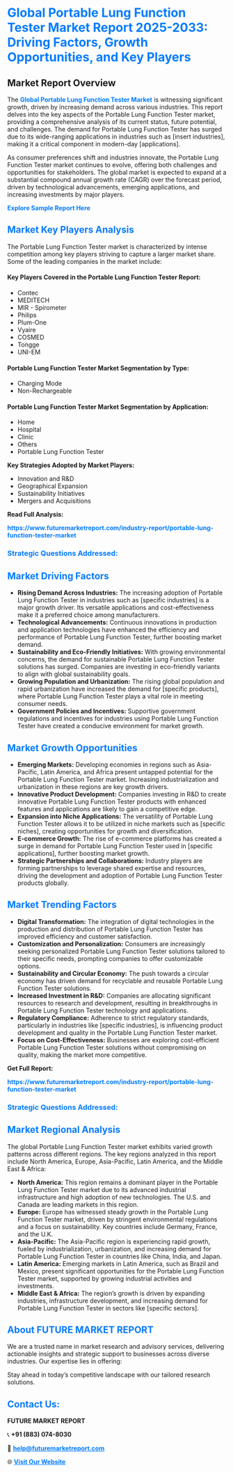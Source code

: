 <h1 style="color: #007BFF;">Global Portable Lung Function Tester Market Report 2025-2033: Driving Factors, Growth Opportunities, and Key Players</h1>

<section id="overview">
<h2>Market Report Overview</h2>
<p>The <a href="https://www.futuremarketreport.com/industry-report/portable-lung-function-tester-market" style="color: #007BFF; text-decoration: none;"><strong>Global Portable Lung Function Tester Market</strong></a> is witnessing significant growth, driven by increasing demand across various industries. This report delves into the key aspects of the Portable Lung Function Tester market, providing a comprehensive analysis of its current status, future potential, and challenges. The demand for Portable Lung Function Tester has surged due to its wide-ranging applications in industries such as [insert industries], making it a critical component in modern-day [applications].</p>
<p>As consumer preferences shift and industries innovate, the Portable Lung Function Tester market continues to evolve, offering both challenges and opportunities for stakeholders. The global market is expected to expand at a substantial compound annual growth rate (CAGR) over the forecast period, driven by technological advancements, emerging applications, and increasing investments by major players.</p>
</section>

<section id="overview">
<p><a href="https://www.futuremarketreport.com/request-sample/reportId=123619" style="color: #007BFF; text-decoration: none;"><strong>Explore Sample Report Here</strong></a></p>
</section>

<section id="key-players">
<h2 style="color: #007BFF;">Market Key Players Analysis</h2>
<p>The Portable Lung Function Tester market is characterized by intense competition among key players striving to capture a larger market share. Some of the leading companies in the market include:</p>
<h4>Key Players Covered in the Portable Lung Function Tester Report:</h4>
<ul><li>Contec</li><li>MEDITECH</li><li>MIR - Spirometer</li><li>Philips</li><li>Plum-One</li><li>Vyaire</li><li>COSMED</li><li>Tongge</li><li>UNI-EM</li></ul>
<h4>Portable Lung Function Tester Market Segmentation by Type:</h4>
<ul><li>Charging Mode</li><li>Non-Rechargeable</li></ul>

<h4>Portable Lung Function Tester Market Segmentation by Application:</h4>
<ul><li>Home</li><li>Hospital</li><li>Clinic</li><li>Others</li><li>Portable Lung Function Tester</li></ul>
<p><strong>Key Strategies Adopted by Market Players:</strong></p>
<ul>
<li>Innovation and R&D</li>
<li>Geographical Expansion</li>
<li>Sustainability Initiatives</li>
<li>Mergers and Acquisitions</li>
</ul>
</section>

<section>
<p><strong>Read Full Analysis: </strong></p><a href="https://www.futuremarketreport.com/industry-report/portable-lung-function-tester-market" style="color: #007BFF; text-decoration: none;"><strong>https://www.futuremarketreport.com/industry-report/portable-lung-function-tester-market</strong></a>
<h3 style="color: #007BFF;">Strategic Questions Addressed:</h3>
</section>

<section id="driving-factors">
<h2 style="color: #007BFF;">Market Driving Factors</h2>
<ul>
<li><strong>Rising Demand Across Industries:</strong> The increasing adoption of Portable Lung Function Tester in industries such as [specific industries] is a major growth driver. Its versatile applications and cost-effectiveness make it a preferred choice among manufacturers.</li>
<li><strong>Technological Advancements:</strong> Continuous innovations in production and application technologies have enhanced the efficiency and performance of Portable Lung Function Tester, further boosting market demand.</li>
<li><strong>Sustainability and Eco-Friendly Initiatives:</strong> With growing environmental concerns, the demand for sustainable Portable Lung Function Tester solutions has surged. Companies are investing in eco-friendly variants to align with global sustainability goals.</li>
<li><strong>Growing Population and Urbanization:</strong> The rising global population and rapid urbanization have increased the demand for [specific products], where Portable Lung Function Tester plays a vital role in meeting consumer needs.</li>
<li><strong>Government Policies and Incentives:</strong> Supportive government regulations and incentives for industries using Portable Lung Function Tester have created a conducive environment for market growth.</li>
</ul>
</section>

<section id="growth-opportunities">
<h2 style="color: #007BFF;">Market Growth Opportunities</h2>
<ul>
<li><strong>Emerging Markets:</strong> Developing economies in regions such as Asia-Pacific, Latin America, and Africa present untapped potential for the Portable Lung Function Tester market. Increasing industrialization and urbanization in these regions are key growth drivers.</li>
<li><strong>Innovative Product Development:</strong> Companies investing in R&D to create innovative Portable Lung Function Tester products with enhanced features and applications are likely to gain a competitive edge.</li>
<li><strong>Expansion into Niche Applications:</strong> The versatility of Portable Lung Function Tester allows it to be utilized in niche markets such as [specific niches], creating opportunities for growth and diversification.</li>
<li><strong>E-commerce Growth:</strong> The rise of e-commerce platforms has created a surge in demand for Portable Lung Function Tester used in [specific applications], further boosting market growth.</li>
<li><strong>Strategic Partnerships and Collaborations:</strong> Industry players are forming partnerships to leverage shared expertise and resources, driving the development and adoption of Portable Lung Function Tester products globally.</li>
</ul>
</section>

<section id="trending-factors">
<h2 style="color: #007BFF;">Market Trending Factors</h2>
<ul>
<li><strong>Digital Transformation:</strong> The integration of digital technologies in the production and distribution of Portable Lung Function Tester has improved efficiency and customer satisfaction.</li>
<li><strong>Customization and Personalization:</strong> Consumers are increasingly seeking personalized Portable Lung Function Tester solutions tailored to their specific needs, prompting companies to offer customizable options.</li>
<li><strong>Sustainability and Circular Economy:</strong> The push towards a circular economy has driven demand for recyclable and reusable Portable Lung Function Tester solutions.</li>
<li><strong>Increased Investment in R&D:</strong> Companies are allocating significant resources to research and development, resulting in breakthroughs in Portable Lung Function Tester technology and applications.</li>
<li><strong>Regulatory Compliance:</strong> Adherence to strict regulatory standards, particularly in industries like [specific industries], is influencing product development and quality in the Portable Lung Function Tester market.</li>
<li><strong>Focus on Cost-Effectiveness:</strong> Businesses are exploring cost-efficient Portable Lung Function Tester solutions without compromising on quality, making the market more competitive.</li>
</ul>
</section>

<section>
<p><strong>Get Full Report: </strong></p><a href="https://www.futuremarketreport.com/industry-report/portable-lung-function-tester-market" style="color: #007BFF; text-decoration: none;"><strong>https://www.futuremarketreport.com/industry-report/portable-lung-function-tester-market</strong></a>
<h3 style="color: #007BFF;">Strategic Questions Addressed:</h3>
</section>


<section id="regional-analysis">
<h2 style="color: #007BFF;">Market Regional Analysis</h2>
<p>The global Portable Lung Function Tester market exhibits varied growth patterns across different regions. The key regions analyzed in this report include North America, Europe, Asia-Pacific, Latin America, and the Middle East & Africa:</p>
<ul>
<li><strong>North America:</strong> This region remains a dominant player in the Portable Lung Function Tester market due to its advanced industrial infrastructure and high adoption of new technologies. The U.S. and Canada are leading markets in this region.</li>
<li><strong>Europe:</strong> Europe has witnessed steady growth in the Portable Lung Function Tester market, driven by stringent environmental regulations and a focus on sustainability. Key countries include Germany, France, and the U.K.</li>
<li><strong>Asia-Pacific:</strong> The Asia-Pacific region is experiencing rapid growth, fueled by industrialization, urbanization, and increasing demand for Portable Lung Function Tester in countries like China, India, and Japan.</li>
<li><strong>Latin America:</strong> Emerging markets in Latin America, such as Brazil and Mexico, present significant opportunities for the Portable Lung Function Tester market, supported by growing industrial activities and investments.</li>
<li><strong>Middle East & Africa:</strong> The region’s growth is driven by expanding industries, infrastructure development, and increasing demand for Portable Lung Function Tester in sectors like [specific sectors].</li>
</ul>
</section>

<footer>
<h2 style="color: #007BFF;">About FUTURE MARKET REPORT</h2>
<p>We are a trusted name in market research and advisory services, delivering actionable insights and strategic support to businesses across diverse industries. Our expertise lies in offering:</p>

<p>Stay ahead in today’s competitive landscape with our tailored research solutions.</p>

<h2 style="color: #007BFF;">Contact Us:</h2>
<p><strong>FUTURE MARKET REPORT</strong></p>
<p>📞 <strong>+91 (883) 074-8030</strong></p>
<p>📧 <strong><a href="mailto:help@futuremarketreport.com" style="color: #007BFF;">help@futuremarketreport.com</a></strong></p>
<p>🌐 <strong><a href="https://www.futuremarketreport.com/" style="color: #007BFF;">Visit Our Website</a></strong></p>
</footer>